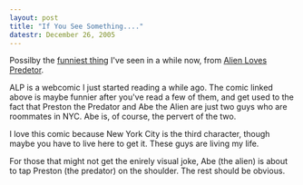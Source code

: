 ```yaml
---
layout: post
title: "If You See Something...."
datestr: December 26, 2005
---
```


Possilby the <a href="http://www.alienlovespredator.com/index.php?id=80">funniest thing</a> I've seen in a while now, from <a href="http://www.alienlovespredator.com/" title="Alien Loves Predator">Alien Loves Predetor</a>.

ALP is a webcomic I just started reading a while ago.  The comic linked above is maybe funnier after you've read a few of them, and get used to the fact that Preston the Predator and Abe the Alien are just two guys who are roommates in NYC.  Abe is, of course, the pervert of the two.

I love this comic because New York City is the third character, though maybe you have to live here to get it.  These guys are living my life.

For those that might not get the enirely visual joke, Abe (the alien) is about to tap Preston (the predator) on the shoulder.  The rest should be obvious.

